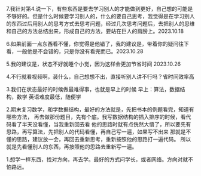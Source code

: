 7.我针对第4.说一下，有些东西是要去学习别人的才能做到更好，自己想的可能是不够好的。但是什么时候要学习别人的，什么的要自己思考，我觉得是在学习别人的东西过后用别人的思考方式去思考问题，经过几次思考问题后，去把别人的思维和自己的方法总结出来，形成自己的方法，要站在巨人的肩膀上。2023.10.18

6.如果前面一点东西看不懂，你觉得是他错了，我的建议是，带着你的疑问往下看，一般他是不会错的，只是你没有看完而已。2023.10.28

5.我的建议是，状态不好就睡个小觉，因为这样会更加节省时间   2023.10.26

4.不行就看视频啊，装什么，自己想想不出，直接听别人讲不行吗？省时间效率高

3.我们在状态最好的时候做最难得事，也就是早上的时候
早上：算法，数据结构，数学
英语难度最低，随便学

2.期末复习数学，和学数据结构，最好的方法就是，先把书本的例题看完，知道有哪些方法，
再去做那份题目，先有个底。我写数据结构的插入排序的时候，看代码看了半天没看懂，当我重新回去看
他的思路时就有点恍然大悟了，所以要先有思路，再写算法，先把别人的代码看懂，再自己写一遍，如果写不出来
那就是不懂的思路，建议放一会，再回去重新思考，重新按照他的思路打一遍代码。
所以就是先看懂别人的东西，再按照他的思路去重新写一遍。

1.想学一样东西，找对方向，再去学。最好的方式问学长，或者网络。方向对就不怕路远。